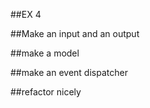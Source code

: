 ##EX 4

##Make an input and an output

##make a model

##make an event dispatcher

##refactor nicely

